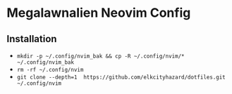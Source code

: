 
# Megalawnalien Neovim Config

## Installation

- `mkdir -p ~/.config/nvim_bak && cp -R ~/.config/nvim/* ~/.config/nvim_bak`
- `rm -rf ~/.config/nvim`
- `git clone --depth=1  https://github.com/elkcityhazard/dotfiles.git ~/.config/nvim`

